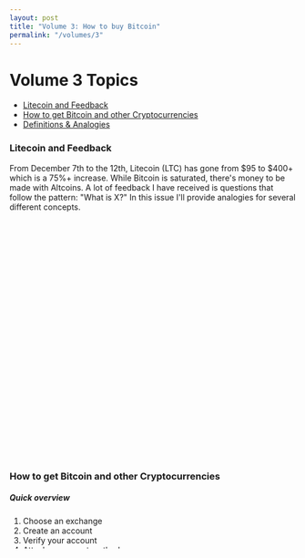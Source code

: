 ```yaml
---
layout: post
title: "Volume 3: How to buy Bitcoin"
permalink: "/volumes/3"
---
```

# Volume 3 Topics
- [Litecoin and Feedback](#litecoin)
- [How to get Bitcoin and other Cryptocurrencies](#get_bitcoin)
- [Definitions & Analogies](#definitions)

### <a name="litecoin">Litecoin and Feedback</a>
From December 7th to the 12th, Litecoin (LTC) has gone from $95 to $400+ which is a 75%+ increase. While Bitcoin is saturated, there's money to be made with Altcoins. A lot of feedback I have received is questions that follow the pattern: "What is X?" In this issue I'll provide analogies for several different concepts.

<div style="height: 400px;">
    <script type="text/javascript" src="https://s3.tradingview.com/tv.js"></script>
    <script type="text/javascript">
        new TradingView.widget({
            "autosize": true,
            "symbol": "COINBASE:LTCUSD",
            "interval": "D",
            "timezone": "Etc/UTC",
            "theme": "Light",
            "style": "1",
            "locale": "en",
            "toolbar_bg": "#f1f3f6",
            "enable_publishing": false,
            "allow_symbol_change": true,
            "hideideas": true
        });
    </script>
</div><br />

### <a name="get_bitcoin">How to get Bitcoin and other Cryptocurrencies</a>

##### Quick overview
1. Choose an exchange
2. Create an account
3. Verify your account
4. Attach a payment method
5. Exchange your cash for crypto
6. More at Shapeshift.io

##### Detailed explanation

1. **Choose an exchange**, preferably one that has good history and security practices. For my readers in Canada, these two Canadian exchanges are very popular and reputable according to my sources: <a href="https://QuadrigaCX.com" target="\_blank">QuadrigaCX.com</a> and in beta <a href="https://einstein.exchange" target="\_blank">einstein.exchange</a>.

2. **Create an account**, this is just like any other account, sign up with your email and create a secure password. I recommend using a passphrase such as `ILikeLearningAboutBitcoinItsFun1234!` instead of the same password you use for every other account. Stay safe out there.

3. **Verify your account**, all exchanges require some form of verification. I avoid the ones that ask for a Social Insurance Number. They still require something such as a Driver's License, Passport, Utility Bill, and a Selfie with you holding your Identification.

4. **Attach a payment method**, you will need to attach your VISA/Mastercard/Amex/etc bank card. To verify your card most exchanges will charge you some random number and ask you what that number is. After verification they refund you your money.

5. **Exchange your cash for crypto**, now that you’re verified you can deposit money from your bank account into your crypto-exchange account. After that you can exchange your cash to a crypto of your choice that your exchange supports.

6. **More at <a href="https://shapeshift.io" target="_blank">Shapeshift.io</a>**, if your exchange doesn’t support a cryptocurrency you want to invest in, look into Shapeshift they support over sixty different coins.

### <a name="definitions">Definitions & Analogies</a>

**Blockchain**
The blockchain is an immutable, open, distributed, ledger. Imagine a spreadsheet file that has everyone’s name linked to everyone’s bank account balances and everyone has access to this file. An example is the following spreadsheet, where only two people exist in the world: Alice and Bojan. This is block number one in the blockchain.

![https://i.imgur.com/M4nzgjg.png](https://i.imgur.com/M4nzgjg.png)

Bojan can pay Alice $100 and then block two is created and now we have two blocks in the blockchain. Represented below.

![https://i.imgur.com/UMKPVhu.png](https://i.imgur.com/UMKPVhu.png)

You can now image, that it’s impossible to cheat, and artificially increase your bank account, since everyone else can see your true balance. Once a block is set it cannot be changed.

**Cryptocurrency**
Wikipedia has a great definition which I’ll summarize as “a currency that uses a blockchain to do it’s transactions.”

**Wallet**
Wallets are software that can store, send, and receive cryptocurrencies. Anyone with the address of the wallet can read its balance, which address each payment came from, and which address each payment is sent to. Here’s an address with about 119,000 Bitcoin: <a href="https://blockchain.info/address/3D2oetdNuZUqQHPJmcMDDHYoqkyNVsFk9r" target="\_blank">blockchain.info/address/3D2oetdNuZUqQHPJmcMDDHYoqkyNVsFk9r</a>. 119,000 Bitcoin is about $1.9 Billion USD on December 9th 2017.

**Explorer**
An explorer such as blockchain.info is an interface to read transactions and balances of addresses (i.e. wallets).

**Bitcoin**
Bitcoin is the first cryptocurrency. There’s currently more than 1,300 different type of cryptocurrencies. The current top 5 according to <a href="https://coinmarketcap.com/" target="\_blank">Coinmarketcap</a> are Bitcoin, Ethereum, Bitcoin Cash, IOTA, and Litecoin.

**Token**
A token is exactly like a cryptocurrency but instead of using it as a currency to pay for goods and services it’s used as a way to pay for one specific service. The analogy: when you go to an arcade you exchange your cash for their tokens to be able to play games. This is basically the exact same thing but instead of physical tokens they are crypto-tokens. An example is <a href="https://status.im/" target="\_blank">Status and the Status Network Token</a>.

**Mining**
I’m currently creating a video explaining “WTF is Mining.” Please fill out this one question form if you haven’t already <a href="https://goo.gl/forms/1v98WAHKruCiJZnI2" target="\_blank">https://goo.gl/forms/1v98WAHKruCiJZnI2</a>. Here’s a really good two minute explanation <a href="https://youtu.be/GmOzih6I1zs" target="\_blank">https://youtu.be/GmOzih6I1zs</a>.

### Finally
If you missed [Volume 2](https://readcryptonews.com/volumes/2), the full version is now public. If you enjoy CryptoNews, share this link readcryptonews.com. If you want to continue the conversation, post your thoughts and questions in the comments section below.

Thank you,

Bojan
